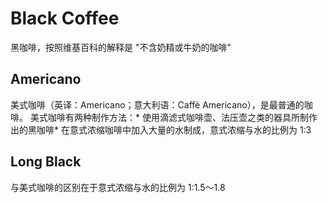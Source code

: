 # Black Coffee

黑咖啡，按照维基百科的解释是 "不含奶精或牛奶的咖啡"

## Americano

美式咖啡（英译：Americano；意大利语：Caffè Americano），是最普通的咖啡。
美式咖啡有两种制作方法：* 使用滴滤式咖啡壶、法压壶之类的器具所制作出的黑咖啡* 在意式浓缩咖啡中加入大量的水制成，意式浓缩与水的比例为 1:3

## Long Black

与美式咖啡的区别在于意式浓缩与水的比例为 1:1.5～1.8
